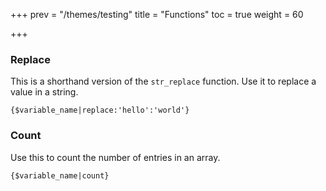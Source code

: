 +++
prev = "/themes/testing"
title = "Functions"
toc = true
weight = 60

+++

### Replace

This is a shorthand version of the `str_replace` function. Use it to replace a value in a string.

```
{$variable_name|replace:'hello':'world'}
```

### Count

Use this to count the number of entries in an array.

```
{$variable_name|count}
```
